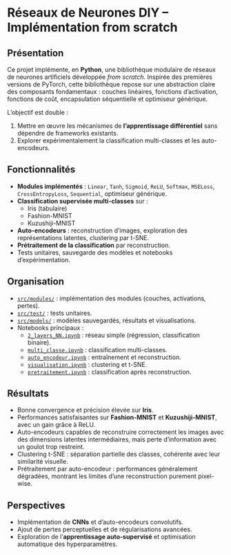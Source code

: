 # Réseaux de Neurones DIY – Implémentation from scratch

## Présentation
Ce projet implémente, en **Python**, une bibliothèque modulaire de réseaux de neurones artificiels développée *from scratch*. Inspirée des premières versions de PyTorch, cette bibliothèque repose sur une abstraction claire des composants fondamentaux : couches linéaires, fonctions d’activation, fonctions de coût, encapsulation séquentielle et optimiseur générique.  

L’objectif est double :  
1. Mettre en œuvre les mécanismes de **l’apprentissage différentiel** sans dépendre de frameworks existants.  
2. Explorer expérimentalement la classification multi-classes et les auto-encodeurs.  

## Fonctionnalités
- **Modules implémentés** : `Linear`, `Tanh`, `Sigmoid`, `ReLU`, `Softmax`, `MSELoss`, `CrossEntropyLoss`, `Sequential`, optimiseur générique.  
- **Classification supervisée multi-classes** sur :
  - Iris (tabulaire)
  - Fashion-MNIST
  - Kuzushiji-MNIST  
- **Auto-encodeurs** : reconstruction d’images, exploration des représentations latentes, clustering par t-SNE.  
- **Prétraitement de la classification** par reconstruction.  
- Tests unitaires, sauvegarde des modèles et notebooks d’expérimentation.  

## Organisation
- [`src/modules/`](src/modules/) : implémentation des modules (couches, activations, pertes).  
- [`src/test/`](src/test/) : tests unitaires.  
- [`src/models/`](src/models/) : modèles sauvegardés, résultats et visualisations.  
- Notebooks principaux :
  - [`2_layers_NN.ipynb`](src/2_layers_NN.ipynb) : réseau simple (régression, classification binaire).  
  - [`multi_classe.ipynb`](src/multi_classe.ipynb) : classification multi-classes.  
  - [`auto_encodeur.ipynb`](src/auto_encodeur.ipynb) : entraînement et reconstruction.  
  - [`visualisation.ipynb`](src/visualisation.ipynb) : clustering et t-SNE.  
  - [`pretraitement.ipynb`](src/pretraitement.ipynb) : classification après reconstruction.  

## Résultats
- Bonne convergence et précision élevée sur **Iris**.  
- Performances satisfaisantes sur **Fashion-MNIST** et **Kuzushiji-MNIST**, avec un gain grâce à ReLU.  
- Auto-encodeurs capables de reconstruire correctement les images avec des dimensions latentes intermédiaires, mais perte d’information avec un goulot trop restreint.  
- Clustering t-SNE : séparation partielle des classes, cohérente avec leur similarité visuelle.  
- Prétraitement par auto-encodeur : performances généralement dégradées, montrant les limites d’une reconstruction purement pixel-wise.  

## Perspectives
- Implémentation de **CNNs** et d’auto-encodeurs convolutifs.  
- Ajout de pertes perceptuelles et de régularisations avancées.  
- Exploration de l’**apprentissage auto-supervisé** et optimisation automatique des hyperparamètres.  
